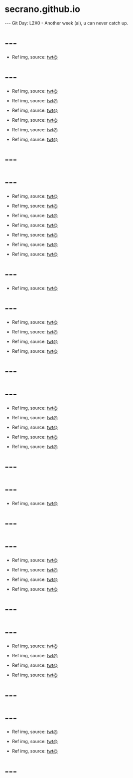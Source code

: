 # secrano.github.io

--- Git Day: L2X0 - Another week (ai), u can never catch up.

# ---

- Ref img, source: [twt@](https://x.com/esqurell/status/1969053394854711473)

# ---

- Ref img, source: [twt@](https://x.com/Haich_AI/status/1968557445464182849)

- Ref img, source: [twt@](https://x.com/ai_zerara/status/1968434797790818640)

- Ref img, source: [twt@](https://x.com/ACustomframing/status/1968619565010546811)

- Ref img, source: [twt@](https://x.com/LilyPichu/status/1968601814481178775)

- Ref img, source: [twt@](https://x.com/BepoCarrot/status/1968483281294209247)

- Ref img, source: [twt@](https://x.com/Pokemon/status/1968390226625314916)

# ---
# ---

- Ref img, source: [twt@](https://x.com/Spideraxe30/status/1968266029815276015)

- Ref img, source: [twt@](https://x.com/Kuroneko__x/status/1968211595429040524)

- Ref img, source: [twt@](https://x.com/ACustomframing/status/1968254389057106215)

- Ref img, source: [twt@](https://x.com/VictorKeos/status/1968057680540602704)

- Ref img, source: [twt@](https://x.com/kieed23232/status/1968256128556638579)

- Ref img, source: [twt@](https://x.com/archi_reum/status/1968295154202062959)

- Ref img, source: [twt@](https://x.com/ShouldHaveRacc/status/1968016375483601294)

# ---

- Ref img, source: [twt@](https://x.com/AkramBham/status/1967534033136685515)

# ---

- Ref img, source: [twt@](https://x.com/DemizuPosuka/status/1966860785571033374)

- Ref img, source: [twt@](https://x.com/Sakura_Rabbiter/status/1967246186529915032)

- Ref img, source: [twt@](https://x.com/u_shi_art/status/1967361199122866687)

- Ref img, source: [twt@](https://x.com/KyeZzzz/status/1966890445767930229)

# ---
# ---

- Ref img, source: [twt@](https://x.com/neoarty3/status/1966927575202361629)

- Ref img, source: [twt@](https://x.com/YuyuYu946981832/status/1966500501236613406)

- Ref img, source: [twt@](https://x.com/cinderustttr/status/1966485748858728724)

- Ref img, source: [twt@](https://x.com/HAL09999/status/1966860252692799490)

- Ref img, source: [twt@](https://x.com/tamaji599/status/1966885785560642051)

# ---
# ---

- Ref img, source: [twt@](https://x.com/Yakumo_Alchemy/status/1966432441180299570)

# ---
# ---

- Ref img, source: [twt@](https://x.com/qiandaiyiyu/status/1966457308524740714)

- Ref img, source: [twt@](https://x.com/anthsnuko/status/1966297434847588589)

- Ref img, source: [twt@](https://x.com/SUtanokami/status/1966118527695573264)

- Ref img, source: [twt@](https://x.com/Kuroneko__x/status/1966432627407065322)

# ---
# ---

- Ref img, source: [twt@](https://x.com/chaesuart/status/1965956911918116907)

- Ref img, source: [twt@](https://x.com/FranckGiordanoX/status/1966098864794120342)

- Ref img, source: [twt@](https://x.com/lakeside529/status/1966052620596133943)

- Ref img, source: [twt@](https://x.com/chaesuart/status/1965956911918116907)

# --- 
# ---

- Ref img, source: [twt@](https://x.com/YuyuYu946981832/status/1965773871891767478)

- Ref img, source: [twt@](https://x.com/archi_reum/status/1965765995877802099)

- Ref img, source: [twt@](https://x.com/Yakumo_Alchemy/status/1965521786029920634)

# ---
